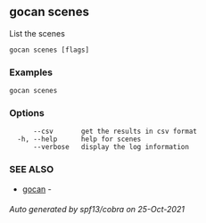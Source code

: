 ## gocan scenes

List the scenes

```
gocan scenes [flags]
```

### Examples

```
gocan scenes
```

### Options

```
      --csv       get the results in csv format
  -h, --help      help for scenes
      --verbose   display the log information
```

### SEE ALSO

* [gocan](gocan.md)	 - 

###### Auto generated by spf13/cobra on 25-Oct-2021
